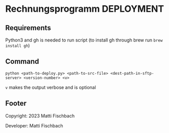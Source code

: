 # Rechnungsprogramm DEPLOYMENT

## Requirements

Python3 and gh is needed to run script (to install gh through brew run ```brew install gh```)

## Command

```console
python <path-to-deploy.py> <path-to-src-file> <dest-path-in-sftp-server> <version-number> <v>
```

```v``` makes the output verbose and is optional

## Footer

Copyright: 2023 Matti Fischbach

Developer: Matti Fischbach 
